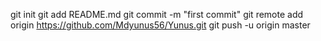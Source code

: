 git init
git add README.md
git commit -m "first commit"
git remote add origin https://github.com/Mdyunus56/Yunus.git
git push -u origin master
